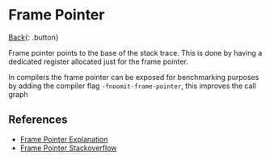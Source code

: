 # Frame Pointer

[Back](../../index.md){: .button}

Frame pointer points to the base of the stack trace. This is done by having a dedicated 
register allocated just for the frame pointer.

In compilers the frame pointer can be exposed for benchmarking purposes by adding the compiler flag `-fnoomit-frame-pointer`, this improves the call graph

## References

- [Frame Pointer Explanation](https://softwareengineering.stackexchange.com/questions/194339/frame-pointer-explanation)
- [Frame Pointer Stackoverflow](https://stackoverflow.com/questions/14666665/trying-to-understand-gcc-option-fomit-frame-pointer#14666730)
